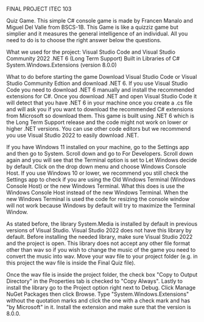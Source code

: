 FINAL PROJECT ITEC 103

Quiz Game. This simple C# console game is made by Francen Manalo and Miguel Del Valle from BSCS-1B.
This Game is like a quizziz game but simplier and it measures the general intelligence of an individual. All you need to do is to choose the right answer below the questions.

What we used for the project:
Visual Studio Code and Visual Studio Community 2022
.NET 6 (Long Term Support)
Built in Libraries of C#
System.Windows.Extensions (version 8.0.0)

What to do before starting the game
Download Visual Studio Code or Visual Studio Community Edtion and download .NET 6. If you use Visual Studio Code you need to download .NET 6 manually and install the recommended extensions for C#. Once you download .NET and open Visual Studio Code it will detect that you have .NET 6 in your machine once you create a .cs file and will ask you if you want to download the recommended C# extensions from Microsoft so download them. This game is built using .NET 6 which is the Long Term Support release and the code might not work on lower or higher .NET versions. You can use other code editors but we recommend you use Visual Studio 2022 to easily download .NET.

If you have Windows 11 installed on your machine, go to the Settings app and then go to System. Scroll down and go to For Developers. Scroll down again and you will see that the Terminal option is set to Let Windows decide by default. Click on the drop down menu and choose Windows Console Host. If you use Windows 10 or lower, we recommend you still check the Settings app to check if you are using the Old Windows Terminal (Windows Console Host) or the new Windows Terminal. What this does is use the Windows Console Host instead of the new Windows Terminal. When the new Windows Terminal is used the code for resizing the console window will not work because Windows by default will try to maximize the Terminal Window.

As stated before, the library System.Media is installed by default in previous versions of Visual Studio. Visual Studio 2022 does not have this library by default. Before installing the needed library, make sure Visual Studio 2022 and the project is open. This library does not accept any other file format other than wav so if you wish to change the music of the game you need to convert the music into wav. Move your wav file to your project folder (e.g. in this project the wav file is inside the Final Quiz file).

Once the wav file is inside the project folder, the check box "Copy to Output Directory" in the Properties tab is checked to "Copy Always". Lastly to install the library go to the Project option right next to Debug. Click Manage NuGet Packages then click Browse. Type "System.Windows.Extensions" without the quotation marks and click the one with a check mark and has "by Microsoft" in it. Install the extension and make sure that the version is 8.0.0.
